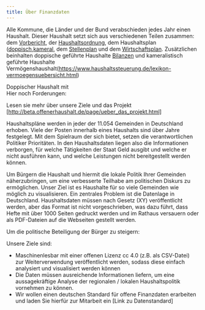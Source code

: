 ```yaml
---
title: Über Finanzdaten
---
```


Alle Kommune, die Länder und der Bund verabschieden jedes Jahr einen Haushalt. Dieser Haushalt setzt sich aus verschiedenen Teilen zusammen: dem [Vorbericht](https://www.haushaltssteuerung.de/lexikon-vorbericht.html), der [Haushaltsordnung](https://www.haushaltssteuerung.de/lexikon-gemeindehaushaltsverordnung-gemhvo.html), dem Haushaltsplan ([doppisch](https://www.haushaltssteuerung.de/lexikon-haushaltsplan-doppisch.html),[kameral](https://www.haushaltssteuerung.de/lexikon-haushaltsplan-kameral.html), dem [Stellenplan](https://www.haushaltssteuerung.de/lexikon-stellenplan.html) und dem [Wirtschaftsplan](https://www.haushaltssteuerung.de/lexikon-wirtschaftsplan.html). Zusätzlichen beinhalten doppische geführte Haushalte [Bilanzen](https://www.haushaltssteuerung.de/lexikon-bilanz.html) und kameralistisch geführte Haushalte Vermögenshaushalt(https://www.haushaltssteuerung.de/lexikon-vermoegensuebersicht.html) 


Doppischer Haushalt mit   	  
Hier noch Forderungen: 


Lesen sie mehr über unsere Ziele und das Projekt [http://beta.offenerhaushalt.de/page/ueber_das_projekt.html] 


Haushaltspläne werden in jeder der 11.054 Gemeinden in Deutschland erhoben. Viele der Posten innerhalb eines Haushalts sind über Jahre festgelegt. Mit dem Spielraum der sich bietet, setzen die verantwortlichen Politiker Prioritäten. In den Haushaltsdaten liegen also die Informationen verborgen, für welche Tätigkeiten der Staat Geld ausgibt und welche er nicht ausführen kann, und welche Leistungen nicht bereitgestellt werden können. 

Um Bürgern die Haushalt und hiermit die lokale Politik Ihrer Gemeinden näherzubringen, um eine verbesserte Teilhabe am politischen Diskurs zu ermöglichen. Unser Ziel ist es Haushalte für so viele Gemeinden wie möglich zu visualisieren. Ein zentrales Problem ist die Datenlage in Deutschland. Haushaltsdaten müssen nach Gesetz (XY) veröffentlicht werden, aber das Format ist nicht vorgeschrieben, was dazu führt, dass Hefte mit über 1000 Seiten gedruckt werden und im Rathaus versauern oder als PDF-Dateien auf die Webseiten gestellt werden.

Um die politische Beteiligung der Bürger zu steigern: 

Unsere Ziele sind: 
* Maschinenlesbar mit einer offenen Lizenz cc 4.0 (z.B. als CSV-Datei) zur Weiterverwendung veröffentlicht werden, sodass diese einfach analysiert und visualisiert werden können  
* Die Daten müssen ausreichende Informationen liefern, um eine aussagekräftige Analyse der regionalen / lokalen Haushaltspolitik vornehmen zu können. 
* Wir wollen einen deutschen Standard für offene Finanzdaten erarbeiten und laden Sie hierfür zur Mitarbeit ein [Link zu Datenstandard]

